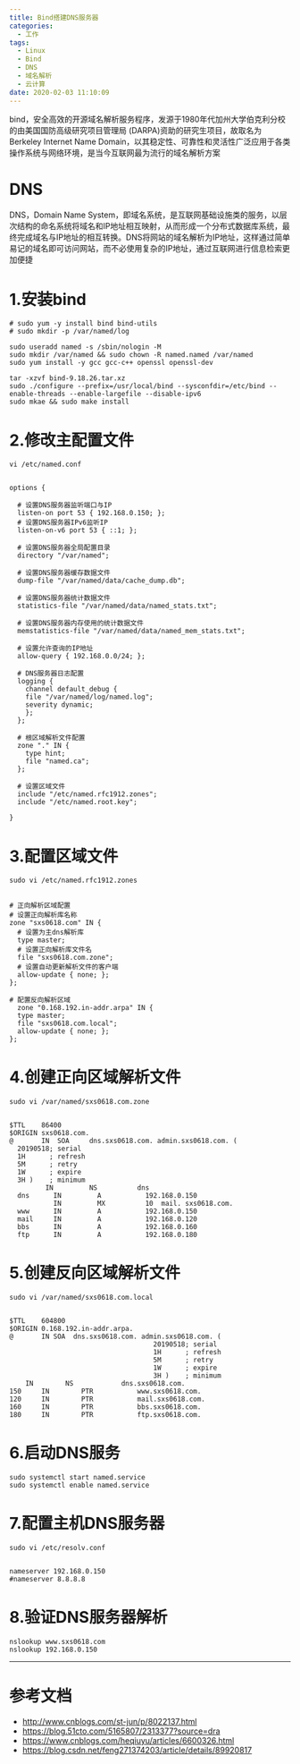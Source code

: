 ```yaml
---
title: Bind搭建DNS服务器
categories:
  - 工作
tags:
  - Linux
  - Bind
  - DNS
  - 域名解析
  - 云计算
date: 2020-02-03 11:10:09
---
```


bind，安全高效的开源域名解析服务程序，发源于1980年代加州大学伯克利分校的由美国国防高级研究项目管理局 (DARPA)资助的研究生项目，故取名为Berkeley Internet Name Domain，以其稳定性、可靠性和灵活性广泛应用于各类操作系统与网络环境，是当今互联网最为流行的域名解析方案

# DNS

DNS，Domain Name System，即域名系统，是互联网基础设施类的服务，以层次结构的命名系统将域名和IP地址相互映射，从而形成一个分布式数据库系统，最终完成域名与IP地址的相互转换。DNS将网站的域名解析为IP地址，这样通过简单易记的域名即可访问网站，而不必使用复杂的IP地址，通过互联网进行信息检索更加便捷

# 1.安装bind

    # sudo yum -y install bind bind-utils
    # sudo mkdir -p /var/named/log

    sudo useradd named -s /sbin/nologin -M
    sudo mkdir /var/named && sudo chown -R named.named /var/named
    sudo yum install -y gcc gcc-c++ openssl openssl-dev

    tar -xzvf bind-9.18.26.tar.xz
    sudo ./configure --prefix=/usr/local/bind --sysconfdir=/etc/bind --enable-threads --enable-largefile --disable-ipv6
    sudo mkae && sudo make install  

# 2.修改主配置文件

    vi /etc/named.conf


    options {

      # 设置DNS服务器监听端口与IP
      listen-on port 53 { 192.168.0.150; }; 
      # 设置DNS服务器IPv6监听IP
      listen-on-v6 port 53 { ::1; };

      # 设置DNS服务器全局配置目录
      directory "/var/named";

      # 设置DNS服务器缓存数据文件
      dump-file "/var/named/data/cache_dump.db";

      # 设置DNS服务器统计数据文件
      statistics-file "/var/named/data/named_stats.txt";

      # 设置DNS服务器内存使用的统计数据文件
      memstatistics-file "/var/named/data/named_mem_stats.txt";

      # 设置允许查询的IP地址
      allow-query { 192.168.0.0/24; };

      # DNS服务器日志配置
      logging {
        channel default_debug {
        file "/var/named/log/named.log";
        severity dynamic;
        };
      };

      # 根区域解析文件配置
      zone "." IN {
        type hint;
        file "named.ca";
      };

      # 设置区域文件
      include "/etc/named.rfc1912.zones";
      include "/etc/named.root.key";

    }

# 3.配置区域文件

    sudo vi /etc/named.rfc1912.zones


    # 正向解析区域配置
    # 设置正向解析库名称
    zone "sxs0618.com" IN {
      # 设置为主dns解析库
      type master;
      # 设置正向解析库文件名
      file "sxs0618.com.zone";
      # 设置自动更新解析文件的客户端
      allow-update { none; };
    };

    # 配置反向解析区域
      zone "0.168.192.in-addr.arpa" IN {
      type master;
      file "sxs0618.com.local";
      allow-update { none; };
    };

# 4.创建正向区域解析文件

    sudo vi /var/named/sxs0618.com.zone


    $TTL    86400
    $ORIGIN sxs0618.com.
    @       IN  SOA     dns.sxs0618.com. admin.sxs0618.com. (
      20190518; serial
      1H      ; refresh
      5M      ; retry
      1W      ; expire
      3H )    ; minimum
             IN         NS          dns
      dns      IN         A           192.168.0.150
               IN         MX          10  mail. sxs0618.com.
      www      IN         A           192.168.0.150
      mail     IN         A           192.168.0.120
      bbs      IN         A           192.168.0.160
      ftp      IN         A           192.168.0.180

# 5.创建反向区域解析文件

    sudo vi /var/named/sxs0618.com.local


    $TTL    604800
    $ORIGIN 0.168.192.in-addr.arpa.
    @       IN SOA  dns.sxs0618.com. admin.sxs0618.com. (
                                        20190518; serial
                                        1H      ; refresh
                                        5M      ; retry
                                        1W      ; expire
                                        3H )    ; minimum
        IN        NS            dns.sxs0618.com.
    150     IN        PTR           www.sxs0618.com.
    120     IN        PTR           mail.sxs0618.com.
    160     IN        PTR           bbs.sxs0618.com.
    180     IN        PTR           ftp.sxs0618.com.

# 6.启动DNS服务

    sudo systemctl start named.service
    sudo systemctl enable named.service

# 7.配置主机DNS服务器

    sudo vi /etc/resolv.conf 


    nameserver 192.168.0.150
    #nameserver 8.8.8.8

# 8.验证DNS服务器解析

    nslookup www.sxs0618.com
    nslookup 192.168.0.150

---------

# 参考文档

- http://www.cnblogs.com/st-jun/p/8022137.html
- https://blog.51cto.com/5165807/2313377?source=dra
- https://www.cnblogs.com/heqiuyu/articles/6600326.html
- https://blog.csdn.net/feng271374203/article/details/89920817